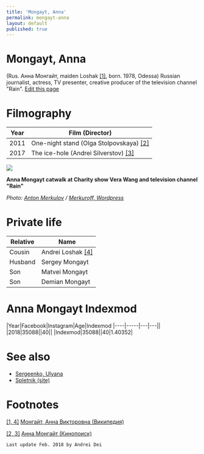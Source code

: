 ```yaml
---
title: 'Mongayt, Anna'
permalink: mongayt-anna
layout: default
published: true
---
```


# Mongayt, Anna


(Rus. Анна Монгайт, maiden Loshak <span id="a1">[\[1\]](#f1)</span>, born. 1978, Odessa) Russian journalist, actress, TV presenter, creative producer of the television channel "Rain". [Edit this page](http://prose.io/#indexmod/encyclopedia/edit/master/mongayt-anna.md)

# Filmography

|Year|Film (Director)|
|----|-----|
|2011|One-night stand (Olga Stolpovskaya) <span id="a2"> [\[2\]](#f2)</span>|
|2017|The ice-hole (Andrei Silverstov) <span id="a2">[\[3\]](#f2)</span>|


![](https://merkuroff.files.wordpress.com/2013/10/img_4073.jpg)

**Anna Mongayt catwalk at Charity show Vera Wang and television channel "Rain"**

*Photo: [Anton Merkulov](merkulov-anton) / [Merkuroff, Wordpress](https://merkuroff.wordpress.com/)*

# Private life

|Relative|Name|
|----|-----|
|Cousin|Andrei Loshak <span id="a1">[\[4\]](#f1)</span>|
|Husband|Sergey Mongayt|
|Son|Matvei Mongayt|
|Son|Demian Mongayt|

# Anna Mongayt Indexmod 

|Year|Facebook|Instagram|Age|Indexmod
|----|-----|---|---||
|2018|35088||40||
|Indexmod|35088||40|1.40352|

# See also

+ [Sergeenko, Ulyana](sergeenko-ulyana)
+ [Spletnik (site)](spletnik-site)

# Footnotes

[[1, 4]](#a1) <span id="f1"></span> [Монгайт, Анна Викторовна (Википедия)](https://ru.wikipedia.org/wiki/Монгайт,_Анна_Викторовна)

[[2, 3]](#a2) <span id="f2"></span> [Анна Монгайт (Кинопоиск)](https://www.kinopoisk.ru/name/2382185/)

`Last update Feb. 2018 by Andrei Dei`
